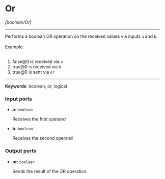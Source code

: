 # Or

_[boolean/Or]_

---

Performs a boolean OR operation on the received values via inputs `a` and `b`.<br>
<br>
Example:<br>
<br>
1. false@0 is received via `a`<br>
2. true@0 is received via `b`<br>
3. true@0 is sent via `or`<br>

---

__Keywords__: boolean, or, logical

### Input ports

* __a__: ` boolean `


    Receives the first operand<br>


* __b__: ` boolean `


    Receives the second operand<br>

### Output ports

* __or__: ` boolean `


    Sends the result of the OR operation.<br>

